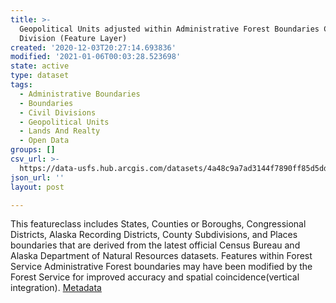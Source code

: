 ```yaml
---
title: >-
  Geopolitical Units adjusted within Administrative Forest Boundaries Civil
  Division (Feature Layer)
created: '2020-12-03T20:27:14.693836'
modified: '2021-01-06T00:03:28.523698'
state: active
type: dataset
tags:
  - Administrative Boundaries
  - Boundaries
  - Civil Divisions
  - Geopolitical Units
  - Lands And Realty
  - Open Data
groups: []
csv_url: >-
  https://data-usfs.hub.arcgis.com/datasets/4a48c9a7ad3144f7890ff85d5dd76f1e_2.csv?outSR=%7B%22latestWkid%22%3A4269%2C%22wkid%22%3A4269%7D
json_url: ''
layout: post

---
```

This featureclass includes States, Counties or Boroughs, Congressional Districts, Alaska Recording Districts, County Subdivisions, and Places boundaries that are derived from the latest official Census Bureau and Alaska Department of Natural Resources datasets. Features within Forest Service Administrative Forest boundaries may have been modified by the Forest Service for improved accuracy and spatial coincidence(vertical integration). <a href='https://data.fs.usda.gov/geodata/edw/edw_resources/meta/S_USA.ALPGeopoliticalUnit.xml' target='_blank'>Metadata</a>
